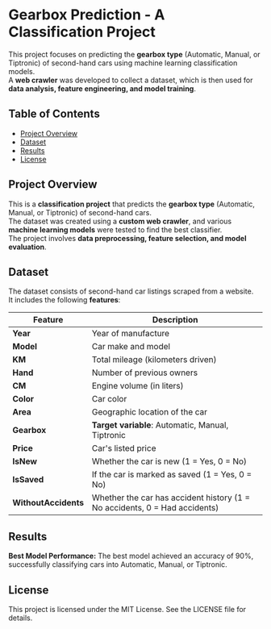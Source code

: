 # Gearbox Prediction - A Classification Project

This project focuses on predicting the **gearbox type** (Automatic, Manual, or Tiptronic) of second-hand cars using machine learning classification models.  
A **web crawler** was developed to collect a dataset, which is then used for **data analysis, feature engineering, and model training**.

## Table of Contents

- [Project Overview](#project-overview)
- [Dataset](#dataset)
- [Results](#results)
- [License](#license)

## Project Overview

This is a **classification project** that predicts the **gearbox type** (Automatic, Manual, or Tiptronic) of second-hand cars.  
The dataset was created using a **custom web crawler**, and various **machine learning models** were tested to find the best classifier.  
The project involves **data preprocessing, feature selection, and model evaluation**.

## Dataset

The dataset consists of second-hand car listings scraped from a website.  
It includes the following **features**:

| Feature        | Description                                       |
|---------------|---------------------------------------------------|
| **Year**      | Year of manufacture                              |
| **Model**     | Car make and model                               |
| **KM**        | Total mileage (kilometers driven)                |
| **Hand**      | Number of previous owners                        |
| **CM**        | Engine volume (in liters)                        |
| **Color**     | Car color                                        |
| **Area**      | Geographic location of the car                   |
| **Gearbox**   | **Target variable**: Automatic, Manual, Tiptronic |
| **Price**     | Car's listed price                               |
| **IsNew**     | Whether the car is new (1 = Yes, 0 = No)         |
| **IsSaved**   | If the car is marked as saved (1 = Yes, 0 = No)  |
| **WithoutAccidents** | Whether the car has accident history (1 = No accidents, 0 = Had accidents) |

## Results

**Best Model Performance:**
The best model achieved an accuracy of 90%, successfully classifying cars into Automatic, Manual, or Tiptronic.

## License
This project is licensed under the MIT License. See the LICENSE file for details.